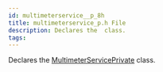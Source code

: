 ```yaml
---
id: multimeterservice__p_8h
title: multimeterservice_p.h File
description: Declares the  class.
tags:
---
```

Declares the [MultimeterServicePrivate](classMultimeterServicePrivate) class.




